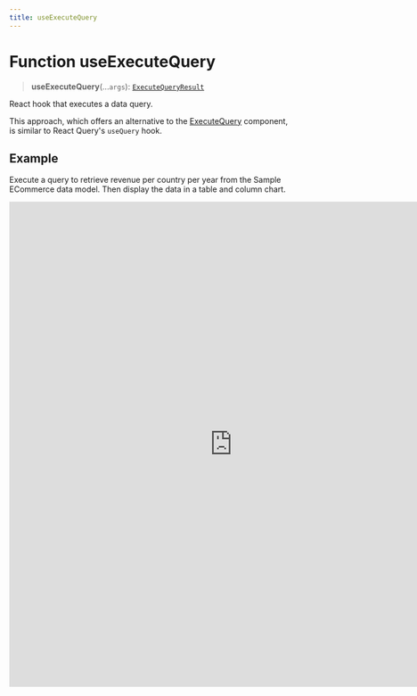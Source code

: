 ```yaml
---
title: useExecuteQuery
---
```


# Function useExecuteQuery

> **useExecuteQuery**(...`args`): [`ExecuteQueryResult`](../type-aliases/type-alias.ExecuteQueryResult.md)

React hook that executes a data query.

This approach, which offers an alternative to the [ExecuteQuery](function.ExecuteQuery.md) component, is similar to React Query's `useQuery` hook.

## Example

Execute a query to retrieve revenue per country per year from the Sample ECommerce data model. Then display the data in a table and column chart.

<iframe
 src='https://csdk-playground.sisense.com/?example=queries%2Fuse-execute-query-sorting&mode=docs'
 width=800
 height=870
 style='border:none;'
/>

Additional `useExecuteQuery()` examples:

- [Query with Sorting](https://www.sisense.com/platform/compose-sdk/playground/?example=queries%2Fuse-execute-query-sorting)
- [Take Control of Your Data Visualizations]( https://www.sisense.com/blog/take-control-of-your-data-visualizations/) blog post with examples of using the hook to fetch data to display in third-party charts.

## Parameters

| Parameter | Type |
| :------ | :------ |
| ...`args` | [[`ExecuteQueryParams`](../interfaces/interface.ExecuteQueryParams.md)] |

## Returns

[`ExecuteQueryResult`](../type-aliases/type-alias.ExecuteQueryResult.md)

Query state that contains the status of the query execution, the result data, or the error if any occurred
